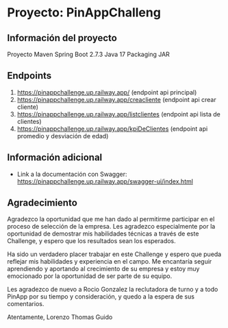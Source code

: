 
# Proyecto: PinAppChalleng


## Información del proyecto
Proyecto Maven 
Spring Boot 2.7.3
Java 17
Packaging JAR

## Endpoints
1. https://pinappchallenge.up.railway.app/ (endpoint api principal)
2. https://pinappchallenge.up.railway.app/creacliente (endpoint api crear cliente)
3. https://pinappchallenge.up.railway.app/listclientes (endpoint api lista de clientes)
4. https://pinappchallenge.up.railway.app/kpiDeClientes (endpoint api promedio y desviación de edad)


## Información adicional
* Link a la documentación con Swagger: https://pinappchallenge.up.railway.app/swagger-ui/index.html

## Agradecimiento 
Agradezco la oportunidad que me han dado al permitirme participar en el proceso de selección de la empresa. Les agradezco especialmente por la oportunidad de demostrar mis habilidades técnicas a través de este Challenge, y espero que los resultados sean los esperados.

Ha sido un verdadero placer trabajar en este Challenge y espero que pueda reflejar mis habilidades y experiencia en el campo. Me encantaría seguir aprendiendo y aportando al crecimiento de su empresa y estoy muy emocionado por la oportunidad de ser parte de su equipo.

Les agradezco de nuevo a Rocio Gonzalez la reclutadora de turno y a todo PinApp por su tiempo y consideración, y quedo a la espera de sus comentarios.

Atentamente,
Lorenzo Thomas Guido
